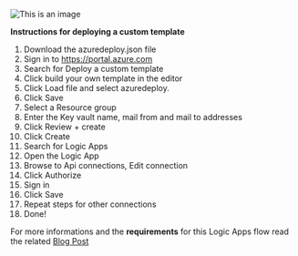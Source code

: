 ![This is an image](https://www.inthecloud247.com/wp-content/uploads/2022/01/Azure-Logic-Apps-GitHub01.png)

**Instructions for deploying a custom template**

1. Download the azuredeploy.json file
1. Sign in to https://portal.azure.com
1. Search for Deploy a custom template
1. Click build your own template in the editor
1. Click Load file and select azuredeploy.
1. Click Save
1. Select a Resource group
1. Enter the Key vault name, mail from and mail to addresses
1. Click Review + create
1. Click Create
1. Search for Logic Apps
1. Open the Logic App
1. Browse to Api connections, Edit connection
1. Click Authorize
1. Sign in
1. Click Save
1. Repeat steps for other connections
1. Done!

For more informations and the **requirements** for this Logic Apps flow read the related [Blog Post](https://www.inthecloud247.com/get-notified-on-expiring-azure-app-registration-client-secrets/)
